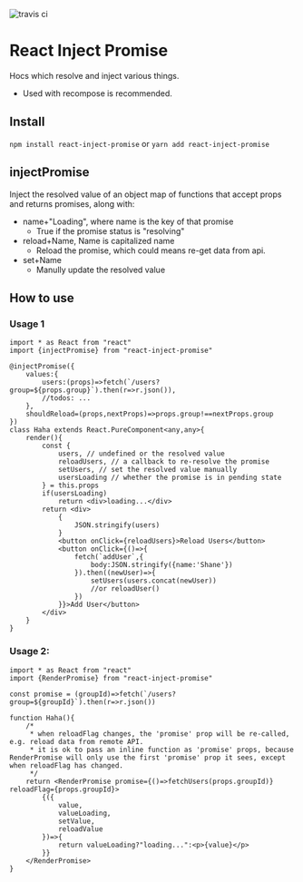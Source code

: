 ![travis ci](https://travis-ci.org/buhichan/redux-schema-form.svg?branch=master)

# React Inject Promise
Hocs which resolve and inject various things.
- Used with recompose is recommended.

## Install
`npm install react-inject-promise` or `yarn add react-inject-promise`

## injectPromise
Inject the resolved value of an object map of functions that accept props and returns promises, along with:
- name+"Loading", where name is the key of that promise
    - True if the promise status is "resolving" 
- reload+Name, Name is capitalized name
    - Reload the promise, which could means re-get data from api.
- set+Name
    - Manully update the resolved value

## How to use

### Usage 1
```tsx
import * as React from "react"
import {injectPromise} from "react-inject-promise"

@injectPromise({
    values:{
        users:(props)=>fetch(`/users?group=${props.group}`).then(r=>r.json()),
        //todos: ...
    },
    shouldReload=(props,nextProps)=>props.group!==nextProps.group
})
class Haha extends React.PureComponent<any,any>{
    render(){
        const {
            users, // undefined or the resolved value
            reloadUsers, // a callback to re-resolve the promise
            setUsers, // set the resolved value manually
            usersLoading // whether the promise is in pending state
        } = this.props
        if(usersLoading)
            return <div>loading...</div>
        return <div>
            {
                JSON.stringify(users)
            }
            <button onClick={reloadUsers}>Reload Users</button>
            <button onClick={()=>{
                fetch(`addUser`,{
                    body:JSON.stringify({name:'Shane'})
                }).then((newUser)=>{
                    setUsers(users.concat(newUser))
                    //or reloadUser()
                })
            }}>Add User</button>
        </div>
    }
}
```

### Usage 2:

```tsx
import * as React from "react"
import {RenderPromise} from "react-inject-promise"

const promise = (groupId)=>fetch(`/users?group=${groupId}`).then(r=>r.json())

function Haha(){
    /*
     * when reloadFlag changes, the 'promise' prop will be re-called, e.g. reload data from remote API.
     * it is ok to pass an inline function as 'promise' props, because RenderPromise will only use the first 'promise' prop it sees, except when reloadFlag has changed.
     */
    return <RenderPromise promise={()=>fetchUsers(props.groupId)} reloadFlag={props.groupId}>
        {({
            value,
            valueLoading,
            setValue,
            reloadValue
        })=>{
            return valueLoading?"loading...":<p>{value}</p>
        }}
    </RenderPromise>
}

```